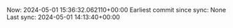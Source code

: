 Now: 2024-05-01 15:36:32.062110+00:00 Earliest commit since sync: None Last sync: 2024-05-01 14:13:40+00:00

